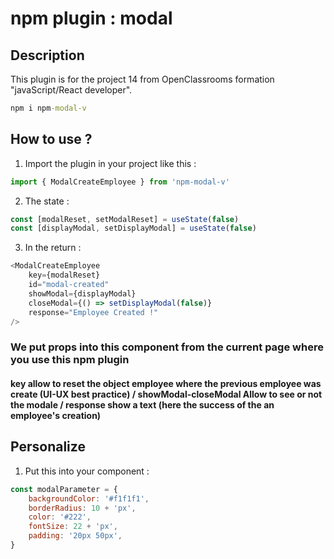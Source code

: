 # npm plugin : modal

## Description

This plugin is for the project 14 from OpenClassrooms formation "javaScript/React developer".

```cmd
npm i npm-modal-v
```

## How to use ?

1. Import the plugin in your project like this :

```javascript
import { ModalCreateEmployee } from 'npm-modal-v'
```

2. The state :

```javascript
const [modalReset, setModalReset] = useState(false)
const [displayModal, setDisplayModal] = useState(false)
```

3. In the return :

```javascript
<ModalCreateEmployee
    key={modalReset}
    id="modal-created"
    showModal={displayModal}
    closeModal={() => setDisplayModal(false)}
    response="Employee Created !"
/>
```

### We put props into this component from the current page where you use this npm plugin

#### key allow to reset the object employee where the previous employee was create (UI-UX best practice) / showModal-closeModal Allow to see or not the modale / response show a text (here the success of the an employee's creation)

## Personalize

1. Put this into your component :

```javascript
const modalParameter = {
    backgroundColor: '#f1f1f1',
    borderRadius: 10 + 'px',
    color: '#222',
    fontSize: 22 + 'px',
    padding: '20px 50px',
}
```

